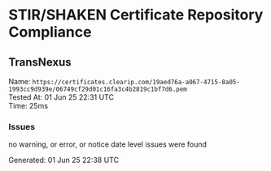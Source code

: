 # STIR/SHAKEN Certificate Repository Compliance

## TransNexus

Name: `https://certificates.clearip.com/19aed76a-a067-4715-8a05-1993cc9d939e/06749cf29d01c16fa3c4b2819c1bf7d6.pem`\
Tested At: 01 Jun 25 22:31 UTC\
Time: 25ms

### Issues

no warning, or error, or notice date level issues were found

Generated: 01 Jun 25 22:38 UTC